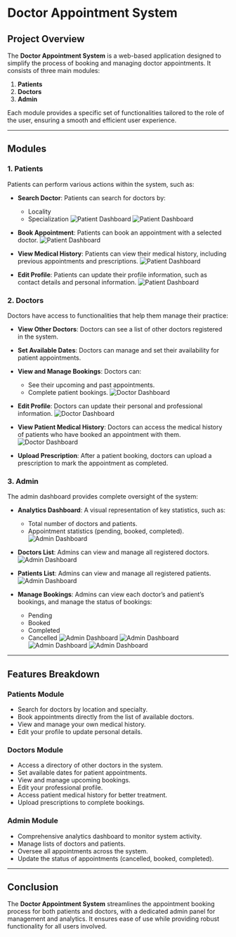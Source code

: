 # Doctor Appointment System

## Project Overview
The **Doctor Appointment System** is a web-based application designed to simplify the process of booking and managing doctor appointments. It consists of three main modules:
1. **Patients**
2. **Doctors**
3. **Admin**

Each module provides a specific set of functionalities tailored to the role of the user, ensuring a smooth and efficient user experience.

---

## Modules

### 1. **Patients**
Patients can perform various actions within the system, such as:
- **Search Doctor**: Patients can search for doctors by:
  - Locality
  - Specialization
![Patient Dashboard](./screenshots/patientdoctorsearch.png "Patient Landing")
![Patient Dashboard](./screenshots/patientdoctors.png "Doctors Search")

- **Book Appointment**: Patients can book an appointment with a selected doctor.
![Patient Dashboard](./screenshots/patientappointment.png "Book Appointment")

- **View Medical History**: Patients can view their medical history, including previous appointments and prescriptions.
![Patient Dashboard](./screenshots/patientmedicalhistory.png "Medical History Of Patient")

- **Edit Profile**: Patients can update their profile information, such as contact details and personal information.
![Patient Dashboard](./screenshots/patientedit.png "Patient Edit")

### 2. **Doctors**
Doctors have access to functionalities that help them manage their practice:
- **View Other Doctors**: Doctors can see a list of other doctors registered in the system.
- **Set Available Dates**: Doctors can manage and set their availability for patient appointments.
- **View and Manage Bookings**: Doctors can:
  - See their upcoming and past appointments.
  - Complete patient bookings.
![Doctor Dashboard](./screenshots/doctorbookingsmanage.png "Doctor Booking Manage")

- **Edit Profile**: Doctors can update their personal and professional information.
![Doctor Dashboard](./screenshots/doctoredit.png "Doctor Edit")

- **View Patient Medical History**: Doctors can access the medical history of patients who have booked an appointment with them.
![Doctor Dashboard](./screenshots/doctorpatientmedicalhistory.png "Doctor Patient Medical History")

- **Upload Prescription**: After a patient booking, doctors can upload a prescription to mark the appointment as completed.

### 3. **Admin**
The admin dashboard provides complete oversight of the system:
- **Analytics Dashboard**: A visual representation of key statistics, such as:
  - Total number of doctors and patients.
  - Appointment statistics (pending, booked, completed).
![Admin Dashboard](./screenshots/adminanalytics.png "Analytics")

- **Doctors List**: Admins can view and manage all registered doctors.
![Admin Dashboard](./screenshots/admindoctorbookings.png "Doctors List")

- **Patients List**: Admins can view and manage all registered patients.
![Admin Dashboard](./screenshots/adminpatients.png "Patients List")

- **Manage Bookings**: Admins can view each doctor’s and patient’s bookings, and manage the status of bookings:
  - Pending
  - Booked
  - Completed
  - Cancelled
![Admin Dashboard](./screenshots/admindoctorbookings.png "Doctors bookings Status")
![Admin Dashboard](./screenshots/adminpatientbookings.png "Patient Booking Status")
![Admin Dashboard](./screenshots/adminappointments.png "Appointments manage")
![Admin Dashboard](./screenshots/adminappointments2.png "Appointments manage")



---

## Features Breakdown

### Patients Module
- Search for doctors by location and specialty.
- Book appointments directly from the list of available doctors.
- View and manage your own medical history.
- Edit your profile to update personal details.

### Doctors Module
- Access a directory of other doctors in the system.
- Set available dates for patient appointments.
- View and manage upcoming bookings.
- Edit your professional profile.
- Access patient medical history for better treatment.
- Upload prescriptions to complete bookings.

### Admin Module
- Comprehensive analytics dashboard to monitor system activity.
- Manage lists of doctors and patients.
- Oversee all appointments across the system.
- Update the status of appointments (cancelled, booked, completed).

---

## Conclusion
The **Doctor Appointment System** streamlines the appointment booking process for both patients and doctors, with a dedicated admin panel for management and analytics. It ensures ease of use while providing robust functionality for all users involved.
